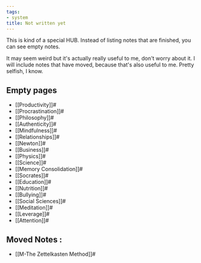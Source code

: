 ```yaml
---
tags:
- system
title: Not written yet
---
```

This is kind of a special HUB. Instead of listing notes that are finished, you can see empty notes.

It may seem weird but it's actually really useful to me, don't worry about it. I will include notes that have moved, because that's also useful to me. Pretty selfish, I know.

## Empty pages
- [[Productivity]]#
- [[Procrastination]]#
- [[Philosophy]]#
- [[Authenticity]]#
- [[Mindfulness]]#
- [[Relationships]]#
- [[Newton]]#
- [[Business]]#
- [[Physics]]#
- [[Science]]#
- [[Memory Consolidation]]#
- [[Socrates]]#
- [[Education]]#
- [[Nutrition]]#
- [[Bullying]]#
- [[Social Sciences]]#
- [[Meditation]]#
- [[Leverage]]#
- [[Attention]]#

## Moved Notes :
- [[M-The Zettelkasten Method]]#